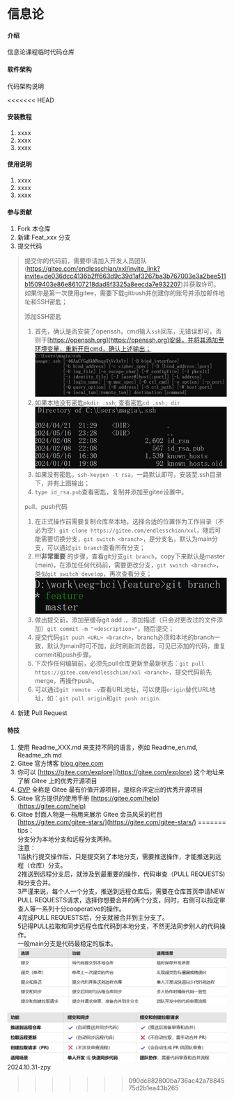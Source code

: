 # 信息论

#### 介绍
信息论课程临时代码仓库

#### 软件架构
代码架构说明


<<<<<<< HEAD
#### 安装教程

1.  xxxx
2.  xxxx
3.  xxxx

#### 使用说明

1.  xxxx
2.  xxxx
3.  xxxx

#### 参与贡献

1.  Fork 本仓库
2.  新建 Feat_xxx 分支
3.  提交代码
> 提交你的代码前，需要申请加入开发人员团队(https://gitee.com/endlesschian/xxl/invite_link?invite=de036dcc4136b2ff663d9c39d1af3267ba3b767003e3a2bee511b1509403e86e86107218dad8f3325a8eecda7e932207)并获取许可。
> 如果你是第一次使用gitee，需要下载gitbush并创建你的账号并添加邮件地址和SSH密匙；
>
> 添加SSH密匙
> 1. 首先，确认是否安装了openssh，cmd输入`ssh`回车，无错误即可，否则于[https://openssh.org](https://openssh.org)安装，并将其添加至环境变量，重新开启cmd，确认上述输出；
![输入图片说明](feature/%E5%AE%89%E8%A3%85ssh.png)
> 2. 如果本地没有密匙`mkdir .ssh`; 查看密匙`cd .ssh; dir`
![输入图片说明](feature/ssh%E5%AF%86%E5%8C%99.png)
> 3. 如果没有密匙，`ssh-keygen -t rsa`，一路默认即可，安装至.ssh目录下，并有上图输出；
> 4.  `type id_rsa.pub`查看密匙，复制并添加至gitee设置中。
>
> pull、push代码
> 1. 在正式操作前需要复制仓库至本地，选择合适的位置作为工作目录（不必为空）`git clone https://gitee.com/endlesschian/xxl`，随后可能需要切换分支，`git switch <branch>`，<branch>是分支名，默认为main分支，可以通过`git branch`查看所有分支；
> 2. **!!!非常重要** 的步骤，查看git分支`git branch`，copy下来默认是master (main)，在添加任何代码前，需要更改分支，`git switch <branch>`，类似`git switch develop`，再次查看分支；
![输入图片说明](feature/branch.png)
> 3. 做出提交前，添加至缓存git add .，添加描述（只会对更改过的文件添加）`git commit -m "<description>"`，随后提交；
> 4. 提交代码`git push <URL> <branch>`，branch必须和本地的branch一致，默认为main时可不加，此时刷新浏览器，可见已添加的代码，重复commit和push步骤。
> 5. 下次作任何编辑前，必须先pull仓库更新至最新状态：`git pull https://gitee.com/endlesschian/xxl <branch>`，提交代码前先merge，再操作push。
> 6. 可以通过`git remote -v`查看URL地址，可以使用`origin`替代URL地址，如：`git pull origin`和`git push origin`.

4.  新建 Pull Request


#### 特技

1.  使用 Readme\_XXX.md 来支持不同的语言，例如 Readme\_en.md, Readme\_zh.md
2.  Gitee 官方博客 [blog.gitee.com](https://blog.gitee.com)
3.  你可以 [https://gitee.com/explore](https://gitee.com/explore) 这个地址来了解 Gitee 上的优秀开源项目
4.  [GVP](https://gitee.com/gvp) 全称是 Gitee 最有价值开源项目，是综合评定出的优秀开源项目
5.  Gitee 官方提供的使用手册 [https://gitee.com/help](https://gitee.com/help)
6.  Gitee 封面人物是一档用来展示 Gitee 会员风采的栏目 [https://gitee.com/gitee-stars/](https://gitee.com/gitee-stars/)
=======
tips：     
  分支分为本地分支和远程分支两种。     
    注意：   
    1当执行提交操作后，只是提交到了本地分支，需要推送操作，才能推送到远程（仓库）分支。   
    2推送到远程分支后，就涉及到最重要的操作，代码审查（PULL REQUESTS)和分支合并。   
    3严谨来说，每个人一个分支，推送到远程仓库后，需要在仓库首页申请NEW PULL REQUESTS请求，选择你想要合并的两个分支，同时，右侧可以指定审查人等一系列十分cooperative的操作。   
    4完成PULL REQUESTS后，分支就被合并到主分支了。   
    5记得PULL拉取和同步远程仓库代码到本地分支，不然无法同步别人的代码操作。   
  一般main分支是代码最稳定的版本。   
  ![failedtoopen](images/git操作解释1.png)   
        
  ![failedtoopen](images/git操作解释2.png)       
  2024.10.31-zpy
>>>>>>> 090dc882800ba736ac42a7884575d2b1ea43b265
